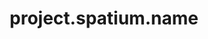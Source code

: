 ---
unique-name: spatium
type: social-network
title: project.spatium.name
description: project.spatium.desc
launch-date:
website: https://www.spatium.club/
git-url:
license-url:
founders: ["labb", "galyna"]
pinned: true
hidden: false
layout: project
color1: pink
color2: purple
---